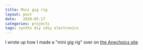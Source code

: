 ```yaml
---
title: Mini gig rig
layout: post
date:   2020-05-17
categories: projects 
tags: synths diy sdiy electronics
---
```


I wrote up how I made a "mini gig rig" over on [the Anechoics site](http://anechoics.uk/diy/gear/miscellany/2020/05/17/Second-mini-gig-rig.html)

